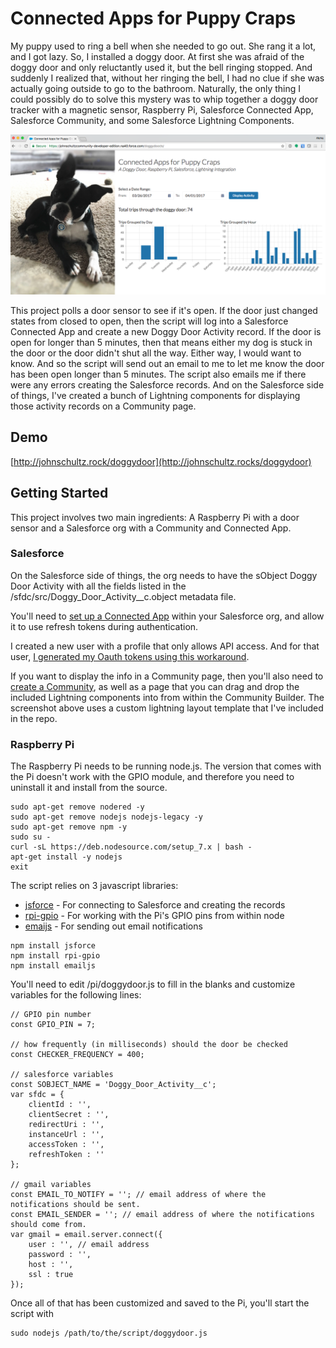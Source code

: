 # Connected Apps for Puppy Craps
My puppy used to ring a bell when she needed to go out. She rang it a lot, and I got lazy. So, I installed a doggy door. At first she was afraid of the doggy door and only reluctantly used it, but the bell ringing stopped. And suddenly I realized that, without her ringing the bell, I had no clue if she was actually going outside to go to the bathroom. Naturally, the only thing I could possibly do to solve this mystery was to whip together a doggy door tracker with a magnetic sensor, Raspberry Pi, Salesforce Connected App, Salesforce Community, and some Salesforce Lightning Components.

![doggy-door](assets/screenshot.png)

This project polls a door sensor to see if it's open. If the door just changed states from closed to open, then the script will log into a Salesforce Connected App and create a new Doggy Door Activity record. If the door is open for longer than 5 minutes, then that means either my dog is stuck in the door or the door didn't shut all the way. Either way, I would want to know. And so the script will send out an email to me to let me know the door has been open longer than 5 minutes. The script also emails me if there were any errors creating the Salesforce records. And on the Salesforce side of things, I've created a bunch of Lightning components for displaying those activity records on a Community page.

## Demo
[http://johnschultz.rock/doggydoor](http://johnschultz.rocks/doggydoor)

## Getting Started

This project involves two main ingredients: A Raspberry Pi with a door sensor and a Salesforce org with a Community and Connected App.

### Salesforce

On the Salesforce side of things, the org needs to have the sObject Doggy Door Activity with all the fields listed in the /sfdc/src/Doggy\_Door\_Activity\_\_c.object metadata file.

You'll need to [set up a Connected App](https://help.salesforce.com/articleView?id=connected_app_create.htm) within your Salesforce org, and allow it to use refresh tokens during authentication.

I created a new user with a profile that only allows API access. And for that user, [I generated my Oauth tokens using this workaround](http://stackoverflow.com/a/22646414).

If you want to display the info in a Community page, then you'll also need to [create a Community](https://help.salesforce.com/articleView?id=networks_creating.htm), as well as a page that you can drag and drop the included Lightning components into from within the Community Builder. The screenshot above uses a custom lightning layout template that I've included in the repo.

### Raspberry Pi

The Raspberry Pi needs to be running node.js. The version that comes with the Pi doesn't work with the GPIO module, and therefore you need to uninstall it and install from the source.

```
sudo apt-get remove nodered -y
sudo apt-get remove nodejs nodejs-legacy -y
sudo apt-get remove npm -y
sudo su -
curl -sL https://deb.nodesource.com/setup_7.x | bash -
apt-get install -y nodejs
exit
```

The script relies on 3 javascript libraries:

* [jsforce](https://jsforce.github.io/) \- For connecting to Salesforce and creating the records
* [rpi-gpio](https://github.com/JamesBarwell/rpi-gpio.js) \- For working with the Pi's GPIO pins from within node
* [emaijs](https://github.com/eleith/emailjs) \- For sending out email notifications

```
npm install jsforce
npm install rpi-gpio
npm install emailjs
```

You'll need to edit /pi/doggydoor.js to fill in the blanks and customize variables for the following lines:

```
// GPIO pin number
const GPIO_PIN = 7;

// how frequently (in milliseconds) should the door be checked
const CHECKER_FREQUENCY = 400;

// salesforce variables
const SOBJECT_NAME = 'Doggy_Door_Activity__c';
var sfdc = {
	clientId : '',
	clientSecret : '',
	redirectUri : '',
	instanceUrl : '',
	accessToken : '',
	refreshToken : ''
};

// gmail variables
const EMAIL_TO_NOTIFY = ''; // email address of where the notifications should be sent.
const EMAIL_SENDER = ''; // email address of where the notifications should come from.
var gmail = email.server.connect({
	user : '', // email address
	password : '',
	host : '',
	ssl : true
});
```

Once all of that has been customized and saved to the Pi, you'll start the script with

```
sudo nodejs /path/to/the/script/doggydoor.js
```

